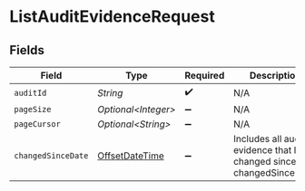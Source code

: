 # ListAuditEvidenceRequest


## Fields

| Field                                                                                     | Type                                                                                      | Required                                                                                  | Description                                                                               |
| ----------------------------------------------------------------------------------------- | ----------------------------------------------------------------------------------------- | ----------------------------------------------------------------------------------------- | ----------------------------------------------------------------------------------------- |
| `auditId`                                                                                 | *String*                                                                                  | :heavy_check_mark:                                                                        | N/A                                                                                       |
| `pageSize`                                                                                | *Optional\<Integer>*                                                                      | :heavy_minus_sign:                                                                        | N/A                                                                                       |
| `pageCursor`                                                                              | *Optional\<String>*                                                                       | :heavy_minus_sign:                                                                        | N/A                                                                                       |
| `changedSinceDate`                                                                        | [OffsetDateTime](https://docs.oracle.com/javase/8/docs/api/java/time/OffsetDateTime.html) | :heavy_minus_sign:                                                                        | Includes all audit evidence that have changed since changedSinceDate.                     |